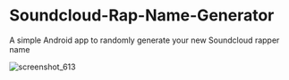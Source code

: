 # Soundcloud-Rap-Name-Generator

A simple Android app to randomly generate your new Soundcloud rapper name

![screenshot_613](https://user-images.githubusercontent.com/17937334/66361819-4a9c7800-e94e-11e9-9caa-83ebcad35739.png)
